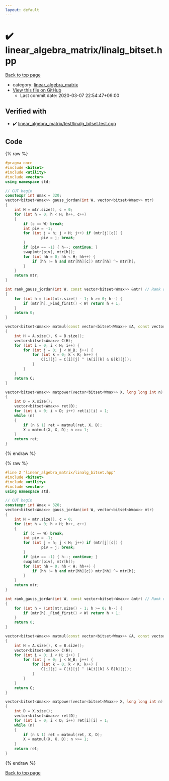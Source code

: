 ```yaml
---
layout: default
---
```


<!-- mathjax config similar to math.stackexchange -->
<script type="text/javascript" async
  src="https://cdnjs.cloudflare.com/ajax/libs/mathjax/2.7.5/MathJax.js?config=TeX-MML-AM_CHTML">
</script>
<script type="text/x-mathjax-config">
  MathJax.Hub.Config({
    TeX: { equationNumbers: { autoNumber: "AMS" }},
    tex2jax: {
      inlineMath: [ ['$','$'] ],
      processEscapes: true
    },
    "HTML-CSS": { matchFontHeight: false },
    displayAlign: "left",
    displayIndent: "2em"
  });
</script>

<script type="text/javascript" src="https://cdnjs.cloudflare.com/ajax/libs/jquery/3.4.1/jquery.min.js"></script>
<script src="https://cdn.jsdelivr.net/npm/jquery-balloon-js@1.1.2/jquery.balloon.min.js" integrity="sha256-ZEYs9VrgAeNuPvs15E39OsyOJaIkXEEt10fzxJ20+2I=" crossorigin="anonymous"></script>
<script type="text/javascript" src="../../assets/js/copy-button.js"></script>
<link rel="stylesheet" href="../../assets/css/copy-button.css" />


# :heavy_check_mark: linear_algebra_matrix/linalg_bitset.hpp

<a href="../../index.html">Back to top page</a>

* category: <a href="../../index.html#20f2c5d841ec31673050aaedd8b17f50">linear_algebra_matrix</a>
* <a href="{{ site.github.repository_url }}/blob/master/linear_algebra_matrix/linalg_bitset.hpp">View this file on GitHub</a>
    - Last commit date: 2020-03-07 22:54:47+09:00




## Verified with

* :heavy_check_mark: <a href="../../verify/linear_algebra_matrix/test/linalg_bitset.test.cpp.html">linear_algebra_matrix/test/linalg_bitset.test.cpp</a>


## Code

<a id="unbundled"></a>
{% raw %}
```cpp
#pragma once
#include <bitset>
#include <utility>
#include <vector>
using namespace std;

// CUT begin
constexpr int Wmax = 320;
vector<bitset<Wmax>> gauss_jordan(int W, vector<bitset<Wmax>> mtr)
{
    int H = mtr.size(), c = 0;
    for (int h = 0; h < H; h++, c++)
    {
        if (c == W) break;
        int piv = -1;
        for (int j = h; j < H; j++) if (mtr[j][c]) {
                piv = j; break;
        }
        if (piv == -1) { h--; continue; }
        swap(mtr[piv], mtr[h]);
        for (int hh = 0; hh < H; hh++) {
            if (hh != h and mtr[hh][c]) mtr[hh] ^= mtr[h];
        }
    }
    return mtr;
}

int rank_gauss_jordan(int W, const vector<bitset<Wmax>> &mtr) // Rank of Gauss-Jordan eliminated matrix
{
    for (int h = (int)mtr.size() - 1; h >= 0; h--) {
        if (mtr[h]._Find_first() < W) return h + 1;
    }
    return 0;
}

vector<bitset<Wmax>> matmul(const vector<bitset<Wmax>> &A, const vector<bitset<Wmax>> &B, int W_B)
{
    int H = A.size(), K = B.size();
    vector<bitset<Wmax>> C(H);
    for (int i = 0; i < H; i++) {
        for (int j = 0; j < W_B; j++) {
            for (int k = 0; k < K; k++) {
                C[i][j] = C[i][j] ^ (A[i][k] & B[k][j]);
            }
        }
    }
    return C;
}

vector<bitset<Wmax>> matpower(vector<bitset<Wmax>> X, long long int n) // Calc X**n
{
    int D = X.size();
    vector<bitset<Wmax>> ret(D);
    for (int i = 0; i < D; i++) ret[i][i] = 1;
    while (n)
    {
        if (n & 1) ret = matmul(ret, X, D);
        X = matmul(X, X, D); n >>= 1;
    }
    return ret;
}

```
{% endraw %}

<a id="bundled"></a>
{% raw %}
```cpp
#line 2 "linear_algebra_matrix/linalg_bitset.hpp"
#include <bitset>
#include <utility>
#include <vector>
using namespace std;

// CUT begin
constexpr int Wmax = 320;
vector<bitset<Wmax>> gauss_jordan(int W, vector<bitset<Wmax>> mtr)
{
    int H = mtr.size(), c = 0;
    for (int h = 0; h < H; h++, c++)
    {
        if (c == W) break;
        int piv = -1;
        for (int j = h; j < H; j++) if (mtr[j][c]) {
                piv = j; break;
        }
        if (piv == -1) { h--; continue; }
        swap(mtr[piv], mtr[h]);
        for (int hh = 0; hh < H; hh++) {
            if (hh != h and mtr[hh][c]) mtr[hh] ^= mtr[h];
        }
    }
    return mtr;
}

int rank_gauss_jordan(int W, const vector<bitset<Wmax>> &mtr) // Rank of Gauss-Jordan eliminated matrix
{
    for (int h = (int)mtr.size() - 1; h >= 0; h--) {
        if (mtr[h]._Find_first() < W) return h + 1;
    }
    return 0;
}

vector<bitset<Wmax>> matmul(const vector<bitset<Wmax>> &A, const vector<bitset<Wmax>> &B, int W_B)
{
    int H = A.size(), K = B.size();
    vector<bitset<Wmax>> C(H);
    for (int i = 0; i < H; i++) {
        for (int j = 0; j < W_B; j++) {
            for (int k = 0; k < K; k++) {
                C[i][j] = C[i][j] ^ (A[i][k] & B[k][j]);
            }
        }
    }
    return C;
}

vector<bitset<Wmax>> matpower(vector<bitset<Wmax>> X, long long int n) // Calc X**n
{
    int D = X.size();
    vector<bitset<Wmax>> ret(D);
    for (int i = 0; i < D; i++) ret[i][i] = 1;
    while (n)
    {
        if (n & 1) ret = matmul(ret, X, D);
        X = matmul(X, X, D); n >>= 1;
    }
    return ret;
}

```
{% endraw %}

<a href="../../index.html">Back to top page</a>

